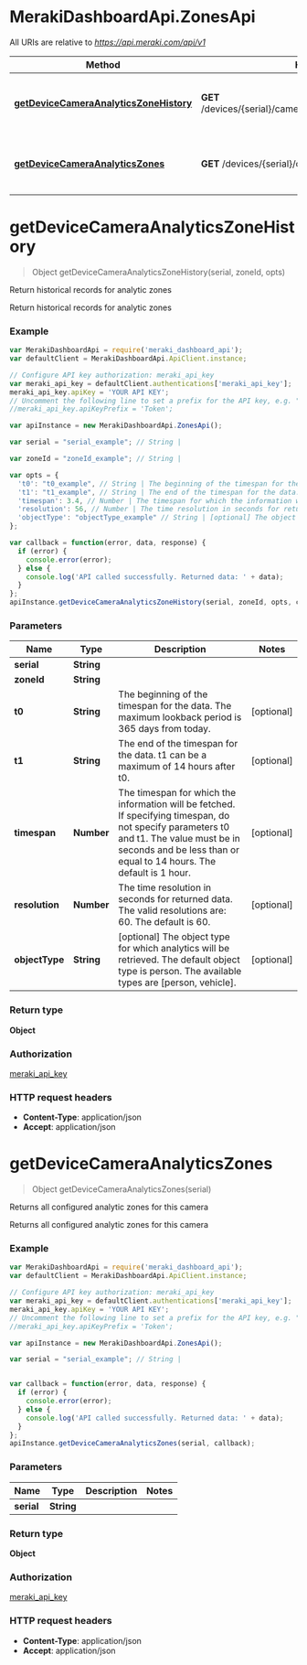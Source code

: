 # MerakiDashboardApi.ZonesApi

All URIs are relative to *https://api.meraki.com/api/v1*

Method | HTTP request | Description
------------- | ------------- | -------------
[**getDeviceCameraAnalyticsZoneHistory**](ZonesApi.md#getDeviceCameraAnalyticsZoneHistory) | **GET** /devices/{serial}/camera/analytics/zones/{zoneId}/history | Return historical records for analytic zones
[**getDeviceCameraAnalyticsZones**](ZonesApi.md#getDeviceCameraAnalyticsZones) | **GET** /devices/{serial}/camera/analytics/zones | Returns all configured analytic zones for this camera


<a name="getDeviceCameraAnalyticsZoneHistory"></a>
# **getDeviceCameraAnalyticsZoneHistory**
> Object getDeviceCameraAnalyticsZoneHistory(serial, zoneId, opts)

Return historical records for analytic zones

Return historical records for analytic zones

### Example
```javascript
var MerakiDashboardApi = require('meraki_dashboard_api');
var defaultClient = MerakiDashboardApi.ApiClient.instance;

// Configure API key authorization: meraki_api_key
var meraki_api_key = defaultClient.authentications['meraki_api_key'];
meraki_api_key.apiKey = 'YOUR API KEY';
// Uncomment the following line to set a prefix for the API key, e.g. "Token" (defaults to null)
//meraki_api_key.apiKeyPrefix = 'Token';

var apiInstance = new MerakiDashboardApi.ZonesApi();

var serial = "serial_example"; // String | 

var zoneId = "zoneId_example"; // String | 

var opts = { 
  't0': "t0_example", // String | The beginning of the timespan for the data. The maximum lookback period is 365 days from today.
  't1': "t1_example", // String | The end of the timespan for the data. t1 can be a maximum of 14 hours after t0.
  'timespan': 3.4, // Number | The timespan for which the information will be fetched. If specifying timespan, do not specify parameters t0 and t1. The value must be in seconds and be less than or equal to 14 hours. The default is 1 hour.
  'resolution': 56, // Number | The time resolution in seconds for returned data. The valid resolutions are: 60. The default is 60.
  'objectType': "objectType_example" // String | [optional] The object type for which analytics will be retrieved. The default object type is person. The available types are [person, vehicle].
};

var callback = function(error, data, response) {
  if (error) {
    console.error(error);
  } else {
    console.log('API called successfully. Returned data: ' + data);
  }
};
apiInstance.getDeviceCameraAnalyticsZoneHistory(serial, zoneId, opts, callback);
```

### Parameters

Name | Type | Description  | Notes
------------- | ------------- | ------------- | -------------
 **serial** | **String**|  | 
 **zoneId** | **String**|  | 
 **t0** | **String**| The beginning of the timespan for the data. The maximum lookback period is 365 days from today. | [optional] 
 **t1** | **String**| The end of the timespan for the data. t1 can be a maximum of 14 hours after t0. | [optional] 
 **timespan** | **Number**| The timespan for which the information will be fetched. If specifying timespan, do not specify parameters t0 and t1. The value must be in seconds and be less than or equal to 14 hours. The default is 1 hour. | [optional] 
 **resolution** | **Number**| The time resolution in seconds for returned data. The valid resolutions are: 60. The default is 60. | [optional] 
 **objectType** | **String**| [optional] The object type for which analytics will be retrieved. The default object type is person. The available types are [person, vehicle]. | [optional] 

### Return type

**Object**

### Authorization

[meraki_api_key](../README.md#meraki_api_key)

### HTTP request headers

 - **Content-Type**: application/json
 - **Accept**: application/json

<a name="getDeviceCameraAnalyticsZones"></a>
# **getDeviceCameraAnalyticsZones**
> Object getDeviceCameraAnalyticsZones(serial)

Returns all configured analytic zones for this camera

Returns all configured analytic zones for this camera

### Example
```javascript
var MerakiDashboardApi = require('meraki_dashboard_api');
var defaultClient = MerakiDashboardApi.ApiClient.instance;

// Configure API key authorization: meraki_api_key
var meraki_api_key = defaultClient.authentications['meraki_api_key'];
meraki_api_key.apiKey = 'YOUR API KEY';
// Uncomment the following line to set a prefix for the API key, e.g. "Token" (defaults to null)
//meraki_api_key.apiKeyPrefix = 'Token';

var apiInstance = new MerakiDashboardApi.ZonesApi();

var serial = "serial_example"; // String | 


var callback = function(error, data, response) {
  if (error) {
    console.error(error);
  } else {
    console.log('API called successfully. Returned data: ' + data);
  }
};
apiInstance.getDeviceCameraAnalyticsZones(serial, callback);
```

### Parameters

Name | Type | Description  | Notes
------------- | ------------- | ------------- | -------------
 **serial** | **String**|  | 

### Return type

**Object**

### Authorization

[meraki_api_key](../README.md#meraki_api_key)

### HTTP request headers

 - **Content-Type**: application/json
 - **Accept**: application/json

